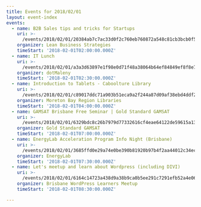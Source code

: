 ```yaml
---
title: Events for 2018/02/01
layout: event-index
events:
  - name: B2B Sales tips and tricks for Startups
    uri: >-
      /events/2018/02/01/20384ab7c7ac33d0f2c760eb760872a548c81cb3bcb0f57fb63a67756f3aee57
    organizer: Lean Business Strategies
    timeStart: '2018-02-01T02:00:00.000Z'
  - name: IT Lunch
    uri: >-
      /events/2018/02/01/a3a3d63897e1f98e0d71f48a38064b64ef84849ef8f8e7e6cdcf671f9094b521
    organizer: dotMaleny
    timeStart: '2018-02-01T02:30:00.000Z'
  - name: Introduction to Tablets - Caboolture Library
    uri: >-
      /events/2018/02/01/c89017ddc71a903b51eca9a2f244a87d09af38ebd4ddf25bb45fcd36d38fb6ef
    organizer: Moreton Bay Region Libraries
    timeStart: '2018-02-01T04:00:00.000Z'
  - name: GAMSAT Brisbane Free Seminar | Gold Standard GAMSAT
    uri: >-
      /events/2018/02/01/6329bdc8c26b7979d77332616cf4eae64122de59615a134401a9317edf16ccff
    organizer: Gold Standard GAMSAT
    timeStart: '2018-02-01T07:00:00.000Z'
  - name: EnergyLab Acceleration Program Info Night (Brisbane)
    uri: >-
      /events/2018/02/01/3685ffd0e29a74e0be390b81920b97b4f2aa44012c34ecdf389c13642e0cfa98
    organizer: EnergyLab
    timeStart: '2018-02-01T07:30:00.000Z'
  - name: Let's meetup and learn about Wordpress (including DIVI)
    uri: >-
      /events/2018/02/01/6164c14723a438d9a38b9ca0b5ee291c7291efb52a4e06a4a324043e8ef30aec
    organizer: Brisbane WordPress Learners Meetup
    timeStart: '2018-02-01T08:30:00.000Z'

---
```

